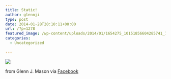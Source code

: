 ```yaml
---
title: Static!
author: glennji
type: post
date: 2014-01-28T20:10:11+00:00
url: /?p=1278
featured_image: /wp-content/uploads/2014/01/1654275_10151856604285741_798510159_n.jpg
categories:
  - Uncategorized

---
```

<div>
  <img src='/wp-content/uploads/2014/01/1654275_10151856604285741_798510159_n.jpg' style='max-width:600px;' /></p> 
  
  <div>
    from Glenn J. Mason via <a href="https://www.facebook.com/photo.php?fbid=10151856604285741&#038;set=a.10151649388125741.1073741830.551785740&#038;type=1">Facebook</a>
  </div>
</div>
